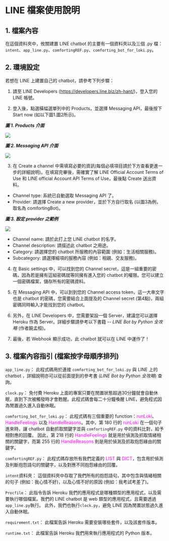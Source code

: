 # LINE 檔案使用說明
## 1. 檔案內容
在這個資料夾中，攸關建置 LINE chatbot 的主要有一個資料夾以及三個 .py 檔：```intent```、```app_line.py```、```comfortingREF.py```、```comforting_bot_for_loki.py```。

## 2. 環境設定
若想在 LINE 上建置自己的 chatbot，請參考下列步驟：

1. 請至 LINE Developers (https://developers.line.biz/zh-hant/)，登入您的 LINE 帳號。

2. 登入後，點選橫幅選單列中的 Products，並選擇 Messaging API，最後按下 Start now (如以下圖1.圖2所示)。

***圖 1. Products 介面***

![](https://upload.cc/i1/2021/05/25/EPKCRS.png)

***圖 2. Messaging API 介面***

![](https://upload.cc/i1/2021/05/25/fVtvlw.png)

3. 在 Create a channel 中需填寫必要的資訊(每個必填項目請於下方查看更進一步的詳細說明)。在填寫完畢後，需確實了解 LINE Official Account Terms of Use 和 LINE official Account API Terms of Use，最後點 Create 送出資料。

* Channel type: 系統已自動選取 Messaging API 了。
* Provider: 請選擇 Create a new provider，並於下方自行取名 (以圖3為例，取名為 comfortingBot)。

***圖 3. 設定 provider 之範例***

![](https://upload.cc/i1/2021/05/25/axnGhP.png)
 
* Channel name: 請於此打上您 LINE chatbot 的名字。
* Channel description: 請描述此 chatbot 之用途。
* Category: 請選擇您的 chatbot 所服務的內容範圍 (例如：生活相關服務)。
* Subcategory: 請選擇細項的服務內容 (例如：相親、交友服務)。

4. 在 Basic settings 中，可以找到您的 Channel secret，這是一組重要的密碼，因為若是擁有這組密碼就等同擁有進入您的 chatbot 的權限。您可以建立一個密碼檔案，儲存所有的密碼資料。

5. 在 Messaging API 中，可以到到您的 Channel access token，這一大串文字也是 chatbot 的密碼，您需要結合上面提及的 Channel secret (第4點)，兩組密碼同時輸入才能找到您的 chatbot。

6. 另外，在 LINE Developers 中，您需要架設一個 Server，建議您可以選擇 Heroku 作為 Server。詳細步驟請參考以下書籍 -- *LINE Bot by Python 全攻略* (作者饒孟桓)。

7. 最後，若 Webhook 顯示成功，此 chatbot 就可以在 LINE 中運作了！

## 3. 檔案內容指引 (檔案按字母順序排列)
```app_line.py```：
此程式碼用於連接 `comforting_bot_for_loki.py` 與 LINE 上的 chatbot ，詳細說明亦可以從前面提到的參考書 (*LINE Bot by Python 全攻略*) 查詢。

```clock.py```：
免付費 Heroku 上面的專案只要在閒置狀態超過30分鐘就會自動休眠，直到下次被觸發時才會甦醒。此程式碼會每二十分鐘喚醒 LINE，避免程式因為閒置過久進入自動休眠。

```comforting_bot_for_loki.py```：
此程式碼有三個重要的 function：<font color=#FF00FF>runLoki</font>、<font color=#FF00FF>HandleFeelings</font> 以及 <font color=#FF00FF>HandleReasons</font>。其中，第 180 行的 <font color=#FF00FF>runLoki</font> 在一個句子進來時，讓 chatbot 自動抓取關鍵字並與 ```comfortingREF.py``` 中的資料比對，給予相對應的回覆。
因此，第 218 行的 <font color=#FF00FF>HandleFeelings</font> 就是用於偵測及抓取情緒相關的關鍵字，而第 255 行的 <font color=#FF00FF>HandleReasons</font> 則是用於偵測及抓取抱怨緣由的關鍵字。

```comfortingREF.py```：
此程式碼存放所有我們定義的 <font color=#FF00FF>LIST</font> 與 <font color=#FF00FF>DICT</font>，包含用於偵測及判斷抱怨語句的關鍵字，以及對應不同抱怨緣由的回覆。

```intent```資料夾：
這個資料夾中存取了我們所有的抱怨語句，其中包含與情緒相關的句子 (例如：我心情不好)，以及心情不好的原因 (例如：我考試考差了)。

```Procfile```：
此指令告訴 Heroku 我們的應用程式是哪種類型的應用程式，以及需要執行哪個檔案。我們的 LINE chatbot 是 web 類型的應用程式，且需要透過`app_line.py`執行。
此外，我們也執行`clock.py`，避免 LINE 因為閒置狀態過久進入自動休眠。

```requirement.txt```：
此檔案告訴 Heroku 需要安裝哪些套件，以及該套件版本。

```runtime.txt```：
此檔案告訴 Heroku 我們用來執行應用程式的 Python 版本。
